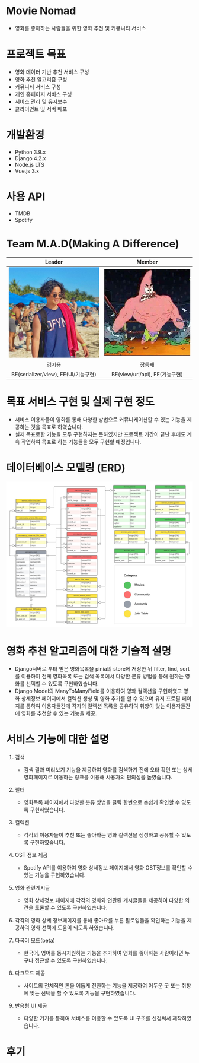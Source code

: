 # Movie Nomad
- 영화를 좋아하는 사람들을 위한 영화 추천 및 커뮤니티 서비스

# 프로젝트 목표
- 영화 데이터 기반 추천 서비스 구성
- 영화 추천 알고리즘 구성
- 커뮤니티 서비스 구성
- 개인 홈페이지 서비스 구성
- 서비스 관리 및 유지보수
- 클라이언트 및 서버 배포

# 개발환경
- Python 3.9.x
- Django 4.2.x
- Node.js LTS
- Vue.js 3.x

# 사용 API
- TMDB
- Spotify

# Team M.A.D(Making A Difference)
|Leader|Member|
|:---:|:---:|
|![Profile_leader](reference/leader.png)|![Profile_member](reference/member.jpg)|
|김지용|장동재|
|BE(serializer/view), FE(UI/기능구현)|BE(view/url/api), FE(기능구현)|


# 목표 서비스 구현 및 실제 구현 정도
- 서비스 이용자들이 영화를 통해 다양한 방법으로 커뮤니케이션할 수 있는 기능을 제공하는 것을 목표로 하였습니다. 
- 실제 목표로한 기능을 모두 구현하지는 못하였지만 프로젝트 기간이 끝난 후에도 계속 작업하여 목표로 하는 기능들을 모두 구현할 예정입니다.

# 데이터베이스 모델링 (ERD)
![ERD](reference/ERD_MovieNomad.jpeg)

# 영화 추천 알고리즘에 대한 기술적 설명
- Django서버로 부터 받은 영화목록을 pinia의 store에 저장한 뒤 filter, find, sort를 이용하여 전체 영화목록 또는 검색 목록에서 다양한 분류 방법을 통해 원하는 영화를 선택할 수 있도록 구현하였습니다.
- Django Model의 ManyToManyField를 이용하여 영화 컬렉션을 구현하였고 영화 상세정보 페이지에서 컬렉션 생성 및 영화 추가를 할 수 있으며 유저 프로필 페이지를 통하여 이용자들간에 각자의 컬렉션 목록을 공유하여 취향이 맞는 이용자들간에 영화를 추천할 수 있는 기능을 제공. 

# 서비스 기능에 대한 설명
1. 검색
    - 검색 결과 미리보기 기능을 제공하여 영화를 검색하기 전에 오타 확인 또는 상세 영화페이지로 이동하는 링크를 이용해 사용자의 편의성을 높였습니다.

2. 필터
    - 영화목록 페이지에서 다양한 분류 방법을 클릭 한번으로 손쉽게 확인할 수 있도록 구현하였습니다.

3. 컬렉션
    - 각각의 이용자들이 추천 또는 좋아하는 영화 컬렉션을 생성하고 공유할 수 있도록 구현하였습니다.  

4. OST 정보 제공
    - Spotify API를 이용하여 영화 상세정보 페이지에서 영화 OST정보를 확인할 수 있는 기능을 구현하였습니다.

5. 영화 관련게시글
    - 영화 상세정보 페이지에 각각의 영화와 연관된 게시글들을 제공하여 다양한 의견을 토론할 수 있도록 구현하였습니다.

6. 각각의 영화 상세 정보페이지를 통해 좋아요를 누른 팔로잉들을 확인하는 기능을 제공하여 영화 선택에 도움이 되도록 하였습니다. 

7. 다국어 모드(beta)
    - 한국어, 영어를 동시지원하는 기능을 추가하여 영화를 좋아하는 사람이라면 누구나 접근할 수 있도록 구현하였습니다.

8. 다크모드 제공
    - 사이트의 전체적인 톤을 어둡게 전환하는 기능을 제공하여 어두운 곳 또는 취향에 맞는 선택을 할 수 있도록 기능을 구현하였습니다.

9. 반응형 UI 제공
    - 다양한 기기를 통하여 서비스를 이용할 수 있도록 UI 구조를 신경써서 제작하였습니다.

# 후기
